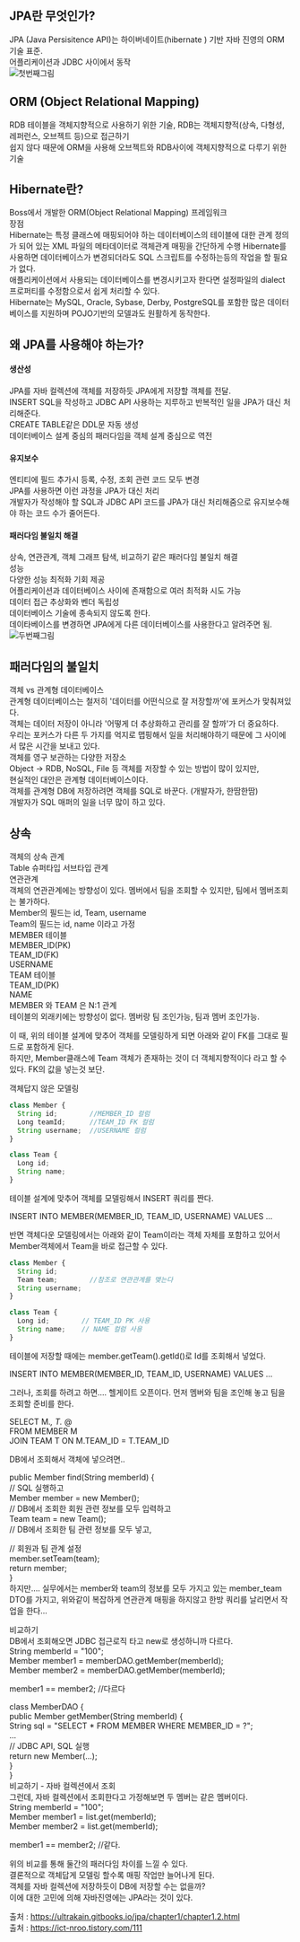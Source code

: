 ## JPA란 무엇인가?  
JPA (Java Persisitence API)는 하이버네이트(hibernate ) 기반 자바 진영의 ORM 기술 표준.  
어플리케이션과 JDBC 사이에서 동작  
![첫번째그림](READMEIMAGE/image1.png)  
    
## ORM (Object Relational Mapping)  
RDB 테이블을 객체지향적으로 사용하기 위한 기술, RDB는 객체지향적(상속, 다형성, 레퍼런스, 오브젝트 등)으로 접근하기  
쉽지 않다 때문에 ORM을 사용해 오브젝트와 RDB사이에 객체지향적으로 다루기 위한 기술  
   
## Hibernate란?  
Boss에서 개발한 ORM(Object Relational Mapping) 프레임워크  
장점  
Hibernate는 특정 클래스에 매핑되어야 하는 데이터베이스의 테이블에 대한 관계 정의가 되어 있는 XML 파일의 메타데이터로 객체관계 매핑을 간단하게 수행 
Hibernate를 사용하면 데이터베이스가 변경되더라도 SQL 스크립트를 수정하는등의 작업을 할 필요가 없다.  
애플리케이션에서 사용되는 데이터베이스를 변경시키고자 한다면 설정파일의 dialect 프로퍼티를 수정함으로서 쉽게 처리할 수 있다.  
Hibernate는 MySQL, Oracle, Sybase, Derby, PostgreSQL를 포함한 많은 데이터베이스를 지원하며 POJO기반의 모델과도 원활하게 동작한다.  
   
   
## 왜 JPA를 사용해야 하는가?  
#### 생산성  
JPA를 자바 컬렉션에 객체를 저장하듯 JPA에게 저장할 객체를 전달.  
INSERT SQL을 작성하고 JDBC API 사용하는 지루하고 반복적인 일을 JPA가 대신 처리해준다.  
CREATE TABLE같은 DDL문 자동 생성  
데이터베이스 설계 중심의 패러다임을 객체 설계 중심으로 역전  

#### 유지보수  
엔티티에 필드 추가시 등록, 수정, 조회 관련 코드 모두 변경  
JPA를 사용하면 이런 과정을 JPA가 대신 처리  
개발자가 작성해야 할 SQL과 JDBC API 코드를 JPA가 대신 처리해줌으로 유지보수해야 하는 코드 수가 줄어든다.   


#### 패러다임 불일치 해결  
상속, 연관관계, 객체 그래프 탐색, 비교하기 같은 패러다임 불일치 해결   
성능  
다양한 성능 최적화 기회 제공  
어플리케이션과 데이터베이스 사이에 존재함으로 여러 최적화 시도 가능  
데이터 접근 추상화와 벤더 독립성  
데이터베이스 기술에 종속되지 않도록 한다.  
데이타베이스를 변경하면 JPA에게 다른 데이터베이스를 사용한다고 알려주면 됨.  
![두번째그림](READMEIMAGE/image2.png)  




## 패러다임의 불일치  
객체 vs 관계형 데이터베이스  
관계형 데이터베이스는 철저히 '데이터를 어떤식으로 잘 저장할까'에 포커스가 맞춰져있다.  
객체는 데이터 저장이 아니라 '어떻게 더 추상화하고 관리를 잘 할까'가 더 중요하다.  
우리는 포커스가 다른 두 가지를 억지로 맵핑해서 일을 처리해야하기 때문에 그 사이에서 많은 시간을 보내고 있다.  
객체를 영구 보관하는 다양한 저장소  
Object -> RDB, NoSQL, File 등 객체를 저장할 수 있는 방법이 많이 있지만,  
현실적인 대안은 관계형 데이터베이스이다.  
객체를 관계형 DB에 저장하려면 객체를 SQL로 바꾼다. (개발자가, 한땀한땀)  
개발자가 SQL 매퍼의 일을 너무 많이 하고 있다.  




## 상속  
객체의 상속 관계  
Table 슈퍼타입 서브타입 관계  
연관관계  
객체의 연관관계에는 방향성이 있다. 멤버에서 팀을 조회할 수 있지만, 팀에서 멤버조회는 불가하다.  
Member의 필드는 id, Team, username  
Team의 필드는 id, name 이라고 가정  
MEMBER 테이블  
MEMBER_ID(PK)  
TEAM_ID(FK)  
USERNAME  
TEAM 테이블  
TEAM_ID(PK)  
NAME  
MEMBER 와 TEAM 은 N:1 관계    
테이블의 외래키에는 방향성이 없다. 멤버랑 팀 조인가능, 팀과 멤버 조인가능.  
   
이 때, 위의 테이블 설계에 맞추어 객체를 모델링하게 되면 아래와 같이 FK를 그대로 필드로 포함하게 된다.   
하지만, Member클래스에 Team 객체가 존재하는 것이 더 객체지향적이다 라고 할 수 있다. FK의 값을 넣는것 보단.  
  
객체답지 않은 모델링  
```javascript
class Member {  
  String id;        //MEMBER_ID 컬럼  
  Long teamId;      //TEAM_ID FK 컬럼  
  String username;  //USERNAME 컬럼  
}  
```
```javascript
class Team {  
  Long id;  
  String name;  
}  
```
테이블 설계에 맞추어 객체를 모델링해서 INSERT 쿼리를 짠다.  
  
INSERT INTO MEMBER(MEMBER_ID, TEAM_ID, USERNAME) VALUES ...  
  
반면 객체다운 모델링에서는 아래와 같이 Team이라는 객체 자체를 포함하고 있어서 Member객체에서 Team을 바로 접근할 수 있다.  
```javascript
class Member {  
  String id;  
  Team team;        //참조로 연관관계를 맺는다  
  String username;  
}  
```
```javascript
class Team {  
  Long id;        // TEAM_ID PK 사용  
  String name;    // NAME 컬럼 사용  
}  
```

테이블에 저장할 때에는 member.getTeam().getId()로 Id를 조회해서 넣었다.  

INSERT INTO MEMBER(MEMBER_ID, TEAM_ID, USERNAME) VALUES ...  

그러나, 조회를 하려고 하면…. 헬게이트 오픈이다. 먼저 멤버와 팀을 조인해 놓고 팀을 조회할 준비를 한다.  

SELECT M.*, T.* @  
  FROM MEMBER M  
  JOIN TEAM T ON M.TEAM_ID = T.TEAM_ID  
  
DB에서 조회해서 객체에 넣으려면..  
   
public Member find(String memberId) {  
  // SQL 실행하고  
  Member member = new Member();  
  // DB에서 조회한 회원 관련 정보를 모두 입력하고  
  Team team = new Team();  
  // DB에서 조회한 팀 관련 정보를 모두 넣고,  
    
  // 회원과 팀 관계 설정  
  member.setTeam(team);  
  return member;  
}  
하지만…. 실무에서는 member와 team의 정보를 모두 가지고 있는 member_team DTO를 가지고, 위와같이 복잡하게 연관관계 매핑을 하지않고 한방 쿼리를 날리면서 작업을 한다...  
  
비교하기  
DB에서 조회해오면 JDBC 접근로직 타고 new로 생성하니까 다르다.  
String memberId = "100";  
Member member1 = memberDAO.getMember(memberId);  
Member member2 = memberDAO.getMember(memberId);  
  
member1 == member2; //다르다  
  
class MemberDAO {    
    public Member getMember(String memberId) {  
        String sql = "SELECT * FROM MEMBER WHERE MEMBER_ID = ?";   
        ...    
         // JDBC API, SQL 실행  
         return new Member(...);   
    }   
}  
비교하기 - 자바 컬렉션에서 조회  
그런데, 자바 컬렉션에서 조회한다고 가정해보면 두 멤버는 같은 멤버이다.  
String memberId = "100";  
Member member1 = list.get(memberId);  
Member member2 = list.get(memberId);  
  
member1 == member2; //같다.  
   
위의 비교를 통해 둘간의 패러다임 차이를 느낄 수 있다.  
결론적으로 객체답게 모델링 할수록 매핑 작업만 늘어나게 된다.  
객체를 자바 컬렉션에 저장하듯이 DB에 저장할 수는 없을까?  
이에 대한 고민에 의해 자바진영에는 JPA라는 것이 있다.  


출처 : https://ultrakain.gitbooks.io/jpa/chapter1/chapter1.2.html  
출처 : https://ict-nroo.tistory.com/111  
